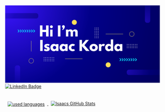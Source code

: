 ![Isaac Github Banner](assets/banner.svg)
[![LinkedIn Badge](https://img.shields.io/badge/LinkedIn-Profile-informational?style=flat&logo=linkedin&logoColor=white&color=0D76A8)](https://www.linkedin.com/in/isaac-korda/)

<br>

<a href="https://github.com/">
  <img style="margin:0.5rem" src="https://github-readme-stats.vercel.app/api/top-langs/?username=English-Garfield&hide=html,css&title_color=ffffff&text_color=c9cacc&icon_color=4AB197&bg_color=1A2B34"  alt="used languages" align="center"/>
</a>

<a href="https://github.com/English-Garfield">
  <img style="margin:0.5rem" src="https://github-readme-stats.vercel.app/api?username=English-Garfield&show_icons=true&line_height=27&count_private=true&title_color=ffffff&text_color=c9cacc&icon_color=4AB097&bg_color=1A2B34" alt="Isaacs GitHub Stats" />
</a>
